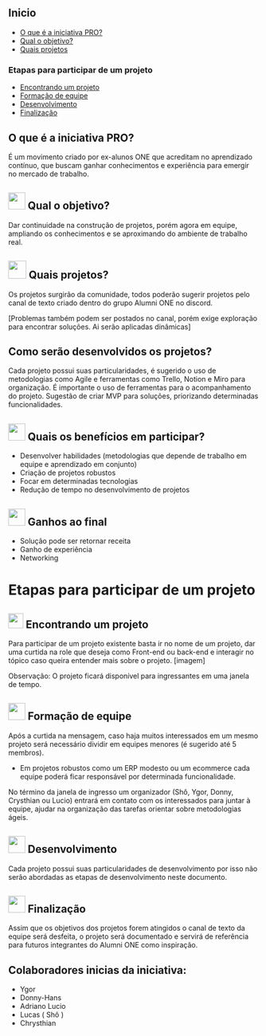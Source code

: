 ## Inicio
- [O que é a iniciativa PRO?](#o-que-é-a-iniciativa-pro)
- [Qual o objetivo?](#-qual-o-objetivo)
- [Quais projetos](#-quais-projetos)

### Etapas para participar de um projeto
- [Encontrando um projeto](#-encontrando-um-projeto)
- [Formação de equipe](#-formação-de-equipe)
- [Desenvolvimento](#-desenvolvimento)
- [Finalização](#-finalização)


## O que é a iniciativa PRO?
É um movimento criado por ex-alunos ONE que acreditam no aprendizado contínuo, que buscam ganhar conhecimentos e experiência para emergir no mercado de trabalho.

## <img height="34px" src="https://img.icons8.com/color/96/000000/goal--v1.png"/> Qual o objetivo?
Dar continuidade na construção de projetos, porém agora em equipe, ampliando os conhecimentos e se aproximando do ambiente de trabalho real.

## <img height="36px" src="https://img.icons8.com/plasticine/100/000000/training.png"/> Quais projetos?
Os projetos surgirão da comunidade, todos poderão sugerir projetos pelo canal de texto criado dentro do grupo Alumni ONE no discord.

[Problemas também podem ser postados no canal, porém exige exploração para encontrar soluções. Ai serão aplicadas dinâmicas]

## Como serão desenvolvidos os projetos?
Cada projeto possui suas particularidades, é sugerido o uso de metodologias como Agile e ferramentas como Trello, Notion e Miro para organização. É importante o uso de ferramentas para o acompanhamento do projeto. 
Sugestão de criar MVP para soluções, priorizando determinadas funcionalidades.

## <img height="34px" src="https://img.icons8.com/fluency/96/000000/gailan.png"/> Quais os benefícios em participar?
- Desenvolver habilidades (metodologias que depende de trabalho em equipe e aprendizado em conjunto)
- Criação de projetos robustos
- Focar em determinadas tecnologias 
- Redução de tempo no desenvolvimento de projetos

## <img height="34px" src="https://img.icons8.com/dusk/64/000000/medal2.png"/> Ganhos ao final
 - Solução pode ser retornar receita
 - Ganho de experiência
 - Networking

# Etapas para participar de um projeto

## <img height="30px" src="https://img.icons8.com/3d-fluency/100/000000/search.png"/> Encontrando um projeto
Para participar de um projeto existente basta ir no nome de um projeto, dar uma curtida na role que deseja como Front-end ou back-end e interagir no tópico caso queira entender mais sobre o projeto.
[imagem]

Observação: O projeto ficará disponível para ingressantes em uma janela de tempo.

## <img height="34px" src="https://img.icons8.com/plasticine/100/000000/conference.png"/> Formação de equipe
Após a curtida na mensagem, caso haja muitos interessados em um mesmo projeto será necessário dividir em equipes menores (é sugerido até 5 membros).
- Em projetos robustos como um ERP modesto ou um ecommerce cada equipe poderá ficar responsável por determinada funcionalidade.

No término da janela de ingresso um organizador (Shô, Ygor, Donny, Crysthian ou Lucio) entrará em contato com os interessados para juntar à equipe, ajudar na organização das tarefas orientar sobre metodologias ágeis. 

## <img height="34px" src="https://img.icons8.com/color/96/000000/under-construction.png"/> Desenvolvimento
Cada projeto possui suas particularidades de desenvolvimento por isso não serão abordadas as etapas de desenvolvimento neste documento.

## <img height="34px" src="https://img.icons8.com/color/96/000000/task-completed.png"/> Finalização
Assim que os objetivos dos projetos forem atingidos o canal de texto da equipe será desfeita, o projeto será documentado e servirá de referência para futuros integrantes do Alumni ONE como inspiração.


## Colaboradores inicias da iniciativa:
 - Ygor
 - Donny-Hans
 - Adriano Lucio
 - Lucas ( Shô )
 - Chrysthian 
